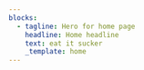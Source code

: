 ```yaml
---
blocks:
  - tagline: Hero for home page
    headline: Home headline
    text: eat it sucker
    _template: home
---
```


